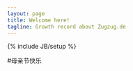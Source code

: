 ```yaml
---
layout: page
title: Welcome here!
tagline: Growth record about Zugzug.de
---
```

{% include JB/setup %}

#母亲节快乐

